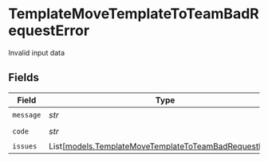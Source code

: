 # TemplateMoveTemplateToTeamBadRequestError

Invalid input data


## Fields

| Field                                                                                                            | Type                                                                                                             | Required                                                                                                         | Description                                                                                                      |
| ---------------------------------------------------------------------------------------------------------------- | ---------------------------------------------------------------------------------------------------------------- | ---------------------------------------------------------------------------------------------------------------- | ---------------------------------------------------------------------------------------------------------------- |
| `message`                                                                                                        | *str*                                                                                                            | :heavy_check_mark:                                                                                               | N/A                                                                                                              |
| `code`                                                                                                           | *str*                                                                                                            | :heavy_check_mark:                                                                                               | N/A                                                                                                              |
| `issues`                                                                                                         | List[[models.TemplateMoveTemplateToTeamBadRequestIssue](../models/templatemovetemplatetoteambadrequestissue.md)] | :heavy_minus_sign:                                                                                               | N/A                                                                                                              |